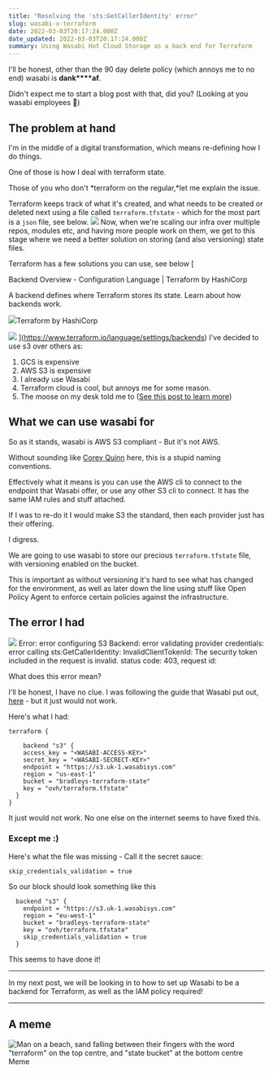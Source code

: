 ```yaml
---
title: "Resolving the 'sts:GetCallerIdentity' error"
slug: wasabi-x-terraform
date: 2022-03-03T20:17:24.000Z
date_updated: 2022-03-03T20:17:24.000Z
summary: Using Wasabi Hot Cloud Storage as a back end for Terraform
---
```


I'll be honest, other than the 90 day delete policy (which annoys me to no end) wasabi is **dank****af**.

Didn't expect me to start a blog post with that, did you? (Looking at you wasabi employees 👀)

## The problem at hand

I'm in the middle of a digital transformation, which means re-defining how I do things.

One of those is how I deal with terraform state.

Those of you who don't *terraform on the regular,*let me explain the issue.

Terraform keeps track of what it's created, and what needs to be created or deleted next using a file called `terraform.tfstate` - which for the most part is a `json` file, see below.
![](/content/images/2022/03/image-8.png)
Now, when we're scaling our infra over multiple repos, modules etc, and having more people work on them, we get to this stage where we need a better solution on storing (and also versioning) state files.

Terraform has a few solutions you can use, see below
[

Backend Overview - Configuration Language | Terraform by HashiCorp

A backend defines where Terraform stores its state. Learn about how backends work.

![](https://www.terraform.io/favicon.ico)Terraform by HashiCorp

![](https://www.terraform.io/img/og-image.png)
](<https://www.terraform.io/language/settings/backends>)
I've decided to use s3 over others as:

1. GCS is expensive
2. AWS S3 is expensive
3. I already use Wasabi
4. Terraform cloud is cool, but annoys me for some reason.
5. The moose on my desk told me to ([See this post to learn more](/how-i-got-to-where-i-am-now/))

## What we can use wasabi for

So as it stands, wasabi is AWS S3 compliant - But it's not AWS.

Without sounding like [Corey Quinn](https://twitter.com/QuinnyPig) here, this is a stupid naming conventions.

Effectively what it means is you can use the AWS cli to connect to the endpoint that Wasabi offer, or use any other S3 cli to connect. It has the same IAM rules and stuff attached.

If I was to re-do it I would make S3 the standard, then each provider just has their offering.

I digress.

We are going to use wasabi to store our precious `terraform.tfstate` file, with versioning enabled on the bucket.

This is important as without versioning it's hard to see what has changed for the environment, as well as later down the line using stuff like Open Policy Agent to enforce certain policies against the infrastructure.

## The error I had

![](/content/images/2022/03/image-7.png)
    Error: error configuring S3 Backend: error validating provider credentials: error calling sts:GetCallerIdentity: InvalidClientTokenId: The security token included in the request is invalid.
           status code: 403, request id:

What does this error mean?

I'll be honest, I have no clue. I was following the guide that Wasabi put out, [here](https://wasabi-support.zendesk.com/hc/en-us/articles/360003362071-How-do-I-use-Terraform-with-Wasabi-) - but it just would not work.

Here's what I had:

    terraform {

        backend "s3" {
        access_key = "<WASABI-ACCESS-KEY>"
        secret_key = "<WASABI-SECRECT-KEY>"
        endpoint = "https://s3.uk-1.wasabisys.com"
        region = "us-east-1"
        bucket = "bradleys-terraform-state"
        key = "ovh/terraform.tfstate"
      }
    }

It just would not work. No one else on the internet seems to have fixed this.

### Except me :)

Here's what the file was missing - Call it the secret sauce:

    skip_credentials_validation = true

So our block should look something like this

      backend "s3" {
        endpoint = "https://s3.uk-1.wasabisys.com"
        region = "eu-west-1"
        bucket = "bradleys-terraform-state"
        key = "ovh/terraform.tfstate"
        skip_credentials_validation = true
      }

This seems to have done it!

---

In my next post, we will be looking in to how to set up Wasabi to be a backend for Terraform, as well as the IAM policy required!

---

## A meme

![Man on a beach, sand falling between their fingers with the word &quot;terraform&quot; on the top centre, and &quot;state bucket&quot; at the bottom centre](/content/images/2022/03/a40a1329fd5e6b07239fb0c82be4ecb8.jpeg)Meme
